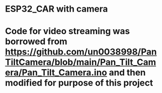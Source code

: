# ESP32_CAR with camera
# Code for video streaming was borrowed from https://github.com/un0038998/PanTiltCamera/blob/main/Pan_Tilt_Camera/Pan_Tilt_Camera.ino and then modified for purpose of this project
